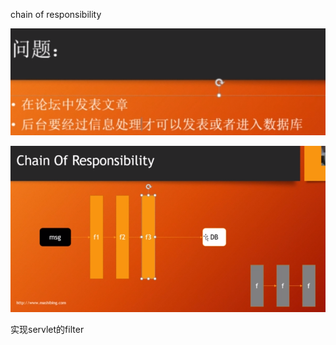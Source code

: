 chain of responsibility

![image-20200730084450570](责任链.assets/image-20200730084450570.png)

![image-20200730085316555](责任链.assets/image-20200730085316555.png)

实现servlet的filter

